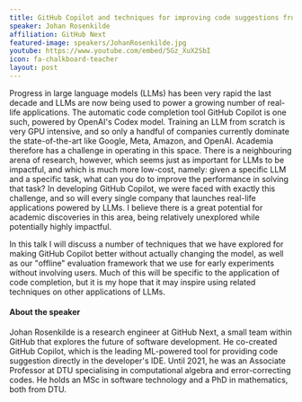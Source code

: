 ```yaml
---
title: GitHub Copilot and techniques for improving code suggestions from large language models
speaker: Johan Rosenkilde
affiliation: GitHub Next 
featured-image: speakers/JohanRosenkilde.jpg
youtube: https://www.youtube.com/embed/5Gz_XuX2SbI
icon: fa-chalkboard-teacher
layout: post
---
```



Progress in large language models (LLMs) has been very rapid the last decade and LLMs are now being used to power a growing number of real-life applications. The automatic code completion tool GitHub Copilot is one such, powered by OpenAI's Codex model. Training an LLM from scratch is very GPU intensive, and so only a handful of companies currently dominate the state-of-the-art like Google, Meta, Amazon, and OpenAI. Academia therefore has a challenge in operating in this space. 
There is a neighbouring arena of research, however, which seems just as important for LLMs to be impactful, and which is much more low-cost, namely: given a specific LLM and a specific task, what can you do to improve the performance in solving that task?
In developing GitHub Copilot, we were faced with exactly this challenge, and so will every single company that launches real-life applications powered by LLMs. I believe there is a great potential for academic discoveries in this area, being relatively unexplored while potentially highly impactful.

In this talk I will discuss a number of techniques that we have explored for making GitHub Copilot better without actually changing the model, as well as our "offline" evaluation framework that we use for early experiments without involving users. Much of this will be specific to the application of code completion, but it is my hope that it may inspire using related techniques on other applications of LLMs.


#### About the speaker

Johan Rosenkilde is a research engineer at GitHub Next, a small team within GitHub that explores the future of software development. He co-created GitHub Copilot, which is the leading ML-powered tool for providing code suggestion directly in the developer's IDE. Until 2021, he was an Associate Professor at DTU specialising in computational algebra and error-correcting codes. He holds an MSc in software technology and a PhD in mathematics, both from DTU.
